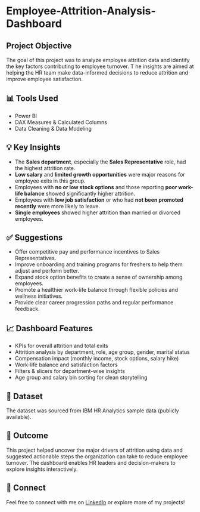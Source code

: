 # Employee-Attrition-Analysis-Dashboard
## Project Objective
The goal of this project was to analyze employee attrition data and identify the key factors contributing to employee turnover. T
he insights are aimed at helping the HR team make data-informed decisions to reduce attrition and improve employee satisfaction.

## 📊 Tools Used
- Power BI
- DAX Measures & Calculated Columns
- Data Cleaning & Data Modeling

## 💡 Key Insights
- The **Sales department**, especially the **Sales Representative** role, had the highest attrition rate.
- **Low salary** and **limited growth opportunities** were major reasons for employee exits in this group.
- Employees with **no or low stock options** and those reporting **poor work-life balance** showed significantly higher attrition.
- Employees with **low job satisfaction** or who had **not been promoted recently** were more likely to leave.
- **Single employees** showed higher attrition than married or divorced employees.

## ✅ Suggestions
- Offer competitive pay and performance incentives to Sales Representatives.
- Improve onboarding and training programs for freshers to help them adjust and perform better.
- Expand stock option benefits to create a sense of ownership among employees.
- Promote a healthier work-life balance through flexible policies and wellness initiatives.
- Provide clear career progression paths and regular performance feedback.

## 📈 Dashboard Features
- KPIs for overall attrition and total exits
- Attrition analysis by department, role, age group, gender, marital status
- Compensation impact (monthly income, stock options, salary hike)
- Work-life balance and satisfaction factors
- Filters & slicers for department-wise insights
- Age group and salary bin sorting for clean storytelling

## 📁 Dataset
The dataset was sourced from IBM HR Analytics sample data (publicly available).

## 📌 Outcome
This project helped uncover the major drivers of attrition using data and suggested actionable steps the organization can take to reduce employee turnover. 
The dashboard enables HR leaders and decision-makers to explore insights interactively.

## 🔗 Connect
Feel free to connect with me on [LinkedIn](https:www.linkedin.com/in/kishan-data-analyst) or explore more of my projects!

